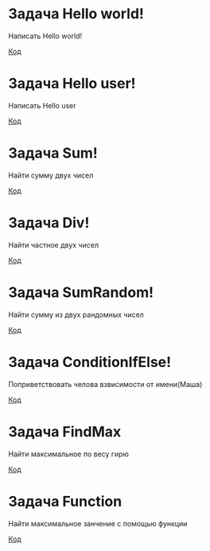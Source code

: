  # Задача Hello world! 
Написать Hello world!

 [Код](Ex001_HelloConcole/Program.cs)

  # Задача Hello user!
 Написать Hello user

 [Код](Ex002_HelloUser/Program.cs)

# Задача Sum!
Найти сумму двух чисел

[Код](Ex003_Sum/Program.cs)

# Задача Div!
Найти частное двух чисел

[Код](Ex004_Div/Program.cs)

# Задача SumRandom!
Найти сумму  из двух рандомных чисел

[Код](Ex005_SumRandom/Program.cs)

# Задача ConditionIfElse!
Поприветствовать челова взвисимости от имени(Маша)

[Код](Ex006_ConditionIfElse/Program.cs)

# Задача FindMax
Найти максимальное по весу гирю

[Код](Ex007_FindMax/Program.cs)

# Задача Function
Найти максимальное занчение с помощью функции

[Код](Ex_009Function)
